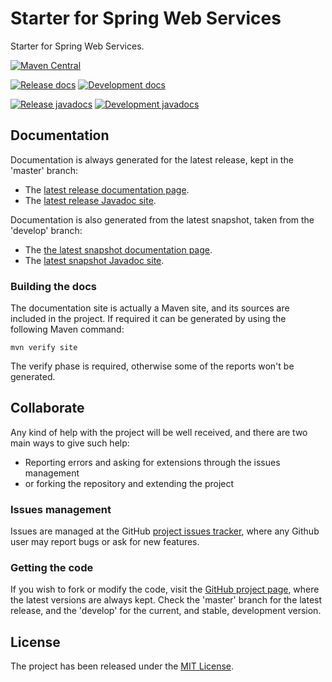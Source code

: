 # Starter for Spring Web Services

Starter for Spring Web Services.

[![Maven Central](https://img.shields.io/maven-central/v/com.bernardomg.framework.spring/spring-ws-starter.svg)][maven-repo]

[![Release docs](https://img.shields.io/badge/docs-release-blue.svg)][site-release]
[![Development docs](https://img.shields.io/badge/docs-develop-blue.svg)][site-develop]

[![Release javadocs](https://img.shields.io/badge/javadocs-release-blue.svg)][javadoc-release]
[![Development javadocs](https://img.shields.io/badge/javadocs-develop-blue.svg)][javadoc-develop]

## Documentation

Documentation is always generated for the latest release, kept in the 'master' branch:

- The [latest release documentation page][site-release].
- The [latest release Javadoc site][javadoc-release].

Documentation is also generated from the latest snapshot, taken from the 'develop' branch:

- The [the latest snapshot documentation page][site-develop].
- The [latest snapshot Javadoc site][javadoc-develop].

### Building the docs

The documentation site is actually a Maven site, and its sources are included in the project. If required it can be generated by using the following Maven command:

```
mvn verify site
```

The verify phase is required, otherwise some of the reports won't be generated.

## Collaborate

Any kind of help with the project will be well received, and there are two main ways to give such help:

- Reporting errors and asking for extensions through the issues management
- or forking the repository and extending the project

### Issues management

Issues are managed at the GitHub [project issues tracker][issues], where any Github user may report bugs or ask for new features.

### Getting the code

If you wish to fork or modify the code, visit the [GitHub project page][scm], where the latest versions are always kept. Check the 'master' branch for the latest release, and the 'develop' for the current, and stable, development version.

## License

The project has been released under the [MIT License][license].

[maven-repo]: http://mvnrepository.com/artifact/com.bernardomg.framework.spring/spring-ws-starter
[issues]: https://github.com/bernardo-mg/spring-ws-starter/issues
[javadoc-develop]: https://docs.bernardomg.com/development/maven/spring-ws-starter/apidocs
[javadoc-release]: https://docs.bernardomg.com/maven/spring-ws-starter/apidocs
[license]: https://www.opensource.org/licenses/mit-license.php
[scm]: https://github.com/bernardo-mg/spring-ws-starter
[site-develop]: https://docs.bernardomg.com/development/maven/spring-ws-starter
[site-release]: https://docs.bernardomg.com/maven/spring-ws-starter
